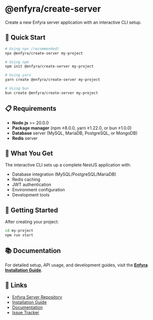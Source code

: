 # @enfyra/create-server

Create a new Enfyra server application with an interactive CLI setup.

## 🚀 Quick Start

```bash
# Using npx (recommended)
npx @enfyra/create-server my-project

# Using npm
npm init @enfyra/create-server my-project

# Using yarn
yarn create @enfyra/create-server my-project

# Using bun
bun create @enfyra/create-server my-project
```

## 📋 Requirements

- **Node.js** >= 20.0.0
- **Package manager** (npm ≥8.0.0, yarn ≥1.22.0, or bun ≥1.0.0)
- **Database** server (MySQL, MariaDB, PostgreSQL, or MongoDB)
- **Redis** server

## 🎯 What You Get

The interactive CLI sets up a complete NestJS application with:

- Database integration (MySQL/PostgreSQL/MariaDB)
- Redis caching
- JWT authentication
- Environment configuration
- Development tools

## 📝 Getting Started

After creating your project:

```bash
cd my-project
npm run start
```

## 📚 Documentation

For detailed setup, API usage, and development guides, visit the **[Enfyra Installation Guide](https://github.com/enfyra/documents/blob/main/getting-started/installation.md)**.

## 🔗 Links

- [Enfyra Server Repository](https://github.com/enfyra/server)
- [Installation Guide](https://github.com/enfyra/documents/blob/main/getting-started/installation.md)
- [Documentation](https://github.com/enfyra/documents)
- [Issue Tracker](https://github.com/enfyra/create-enfyra-server/issues)
